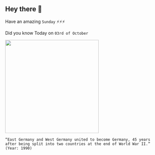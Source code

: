 ## Hey there 👋
Have an amazing `Sunday` ⚡⚡⚡

Did you know Today on `03rd of October`
 
 [<img src="https://i.guim.co.uk/img/media/4a534dd68eddcdf6f37f59219b635a5bd7f76709/0_154_5391_3236/master/5391.jpg?width=1200&height=1200&quality=85&auto=format&fit=crop&s=044749afb53cd903d14ea7de0284aabb" width="300" />](https://en.wikipedia.org/wiki/History_of_Germany_(1945%E2%80%931990)) 
 ```
“East Germany and West Germany united to become Germany, 45 years after being split into two countries at the end of World War II.” (Year: 1990)
```
